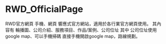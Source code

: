 # RWD_OfficialPage
RWD官方網頁
手機、網頁 響應式官方網站，適用於各行業官方網頁使用。
其內容有 輪播圖、公司介紹、服務項目、作品/案例、公司位址
其中 公司位址使用google map、可以手機掃碼 直接手機開啟google map，路線規劃。
